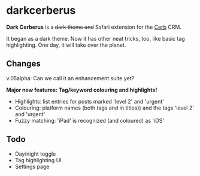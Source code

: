 darkcerberus
============

**Dark Cerberus** is a ~~dark theme and~~ Safari extension for the [Cerb](http://www.cerb6.com) CRM.

It began as a dark theme. Now it has other neat tricks, too, like basic tag highlighting. One day, it will take over the planet.

Changes
-------

v.05alpha: Can we call it an enhancement suite yet?

**Major new features: Tag/keyword colouring and highlights!**

* Highlights: list entries for posts marked 'level 2' and 'urgent'
* Colouring: platform names (both tags and in titles)) and the tags 'level 2' and 'urgent'
* Fuzzy matching: 'iPad' is recognized (and coloured) as 'iOS'

Todo
-----
* Day/night toggle
* Tag highlighting UI
* Settings page

